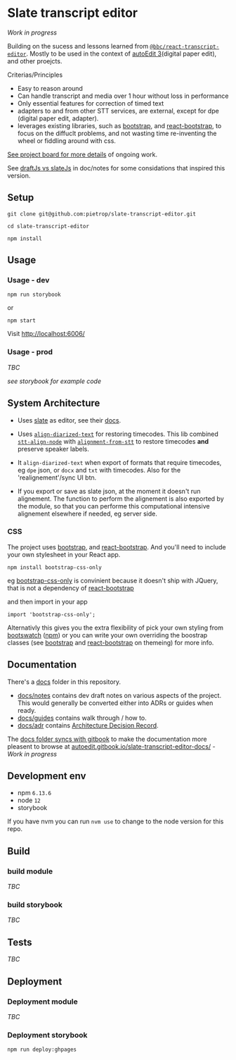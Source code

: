 # Slate transcript editor
<!-- _One liner + link to confluence page_
_Screenshot of UI - optional_ -->

_Work in progress_

Building on the sucess and lessons learned from [`@bbc/react-transcript-editor`](https://github.com/bbc/react-transcript-editor).
Mostly to be used in the context of [autoEdit 3](http://autoedit.io)(digital paper edit), and other proejcts. 

Criterias/Principles
- Easy to reason around
- Can handle transcript and media over 1 hour without loss in performance 
- Only essential features for correction of timed text 
- adapters to and from other STT services, are external, except for dpe (digital paper edit, adapter).
- leverages existing libraries, such as [bootstrap](https://getbootstrap.com/), and [react-bootstrap](https://react-bootstrap.github.io/), to focus on the diffuclt problems, and not wasting time re-inventing the wheel or fiddling around with css.


[See project board for more details](https://github.com/pietrop/slate-transcript-editor/projects/1) of ongoing work.

See [draftJs vs slateJs](/docs/notes/draftJs-vs-slateJs.md) in doc/notes for some considations that inspired this version.

## Setup
<!-- _stack - optional_
_How to build and run the code/app_ -->

```
git clone git@github.com:pietrop/slate-transcript-editor.git
```
```
cd slate-transcript-editor
```
```
npm install
```

## Usage 

### Usage - dev

```
npm run storybook
```
or
```
npm start
```

Visit [http://localhost:6006/](http://localhost:6006/)

### Usage - prod

_TBC_


<!-- ```
npm install @pietrop/slate-transcript-editor
// you need to import bootstrap separatly 
import 'bootstrap-css-only';

<SlateTranscriptEditor 
  url={DEMO_MEDIA_URL_KATE} 
  title={DEMO_TITLE_KATE} 
  jsonData={DEMO_TRANSCRIPT_KATE}
  handleSaveEditor={action('handleSaveEditor')}
  handleAutoSaveEditor={action('handleAutoSaveEditor')} // auto save introduces a perfromance cost - not reccomended for transcriptions over 1 hour
  saveFormat={'dpe'} // dpe or slate - dpe, runs alignement before exporting, slate, is just the raw data. Optional, slate default
  showTimecodes={false} // optional - default to true
  showSpeakers={true} // optional  - default to true
  showTitle={true} // optional - defaults to false
  />
```
See storybook -->
 <!-- TODO: link to storybook here --> 
 <!-- for more details on how to use. -->


_see storybook for example code_

## System Architecture
<!-- _High level overview of system architecture_ -->

- Uses [slate](https://slatejs.org) as editor, see their [docs](https://docs.slatejs.org/).
<!-- - takes dpe as input -->
- Uses [`align-diarized-text`](https://github.com/pietrop/align-diarized-text) for restoring timecodes. This lib combined [`stt-align-node`](https://github.com/bbc/stt-align-node) with [`alignment-from-stt`](https://github.com/pietrop/alignment-from-stt) to restore timecodes **and** preserve speaker labels.

- It `align-diarized-text` when export of formats that require timecodes, eg `dpe` json, or `docx` and `txt` with timecodes. Also for the 'realignement'/sync UI btn.
- If you export or save as slate json, at the moment it doesn't run alignement. The function to perform the alignement is also exported by the module, so that you can performe this computational intensive alignement elsewhere if needed, eg server side. 

### CSS 
The project uses [bootstrap](https://getbootstrap.com/), and [react-bootstrap](https://react-bootstrap.github.io/). And you'll need to include your own stylesheet in your React app. 
```
npm install bootstrap-css-only
```
eg [bootstrap-css-only](https://www.npmjs.com/package/bootstrap-css-only) is convinient because it doesn't ship with JQuery, that is not a dependency of [react-bootstrap](https://react-bootstrap.github.io/)

and then import in your app 
```
import 'bootstrap-css-only';
```

Alternativly this gives you the extra flexibility of pick your own styling from [bootswatch](https://bootswatch.com/) ([npm](https://www.npmjs.com/package/bootswatch)) or you can write your own overriding the boostrap classes (see [bootstrap](https://getbootstrap.com/docs/4.0/getting-started/theming/) and [react-bootstrap](https://react-bootstrap.github.io/getting-started/theming/) on themeing) for more info. 

## Documentation

There's a [docs](./docs) folder in this repository.

- [docs/notes](./docs/notes) contains dev draft notes on various aspects of the project. This would generally be converted either into ADRs or guides when ready.
- [docs/guides](./docs/guides) contains walk through / how to.
- [docs/adr](./docs/adr) contains [Architecture Decision Record](https://github.com/joelparkerhenderson/architecture_decision_record).

The [docs folder syncs with gitbook](https://docs.gitbook.com/integrations/github/content-configuration#root) to make the documentation more pleasent to browse at [autoedit.gitbook.io/slate-transcript-editor-docs/](https://autoedit.gitbook.io/slate-transcript-editor-docs/) - _Work in progress_

<!-- > An architectural decision record (ADR) is a document that captures an important architectural decision made along with its context and consequences.

We are using [this template for ADR](https://gist.github.com/iaincollins/92923cc2c309c2751aea6f1b34b31d95) -->

## Development env
 <!-- _How to run the development environment_
_Coding style convention ref optional, eg which linter to use_
_Linting, github pre-push hook - optional_ -->

- npm `6.13.6`
- node `12`
- storybook 

If you have nvm you can run `nvm use` to change to the node version for this repo.

## Build
<!-- _How to run build_ -->
### build module
_TBC_

### build storybook 
_TBC_

## Tests
<!-- _How to carry out tests_ -->
_TBC_
## Deployment
<!-- _How to deploy the code/app into test/staging/production_ -->

### Deployment module

<!-- ```
npm run publish:public
``` -->
_TBC_
### Deployment storybook

<!-- TODO publish storybook to github pages -->
```
npm run deploy:ghpages
```